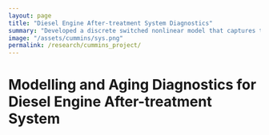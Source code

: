 ```yaml
---
layout: page
title: "Diesel Engine After-treatment System Diagnostics"
summary: "Developed a discrete switched nonlinear model that captures the measured dynamics of the system. The aging effects are captured by the variation in the model parameters that "
image: "/assets/cummins/sys.png"
permalink: /research/cummins_project/
---
```


# Modelling and Aging Diagnostics for Diesel Engine After-treatment System
